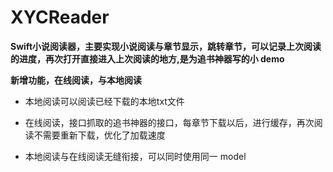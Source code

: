# XYCReader
**Swift小说阅读器，主要实现小说阅读与章节显示，跳转章节，可以记录上次阅读的进度，再次打开直接进入上次阅读的地方,是为追书神器写的小 demo**

**新增功能，在线阅读，与本地阅读**

* 本地阅读可以阅读已经下载的本地txt文件

* 在线阅读，接口抓取的追书神器的接口，每章节下载以后，进行缓存，再次阅读不需要重新下载，优化了加载速度
* 本地阅读与在线阅读无缝衔接，可以同时使用同一 model